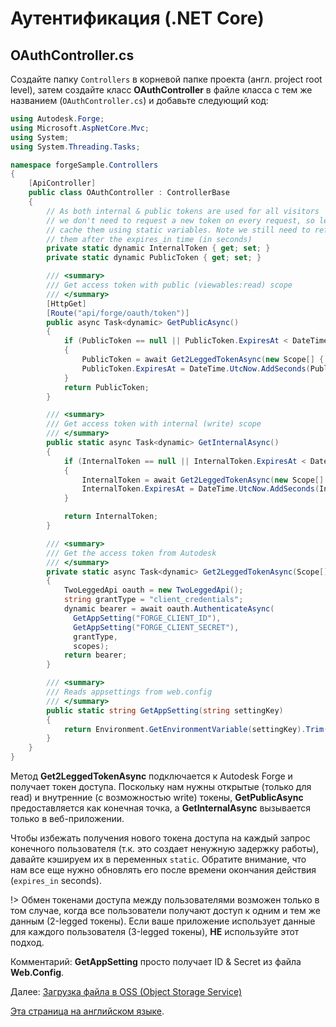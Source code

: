 # Аутентификация (.NET Core)

## OAuthController.cs

Создайте папку `Controllers` в корневой папке проекта (англ. project root level), затем создайте класс **OAuthController** в файле класса с тем же названием (`OAuthController.cs`) и добавьте следующий код:

```csharp
using Autodesk.Forge;
using Microsoft.AspNetCore.Mvc;
using System;
using System.Threading.Tasks;

namespace forgeSample.Controllers
{
    [ApiController]
    public class OAuthController : ControllerBase
    {
        // As both internal & public tokens are used for all visitors
        // we don't need to request a new token on every request, so let's
        // cache them using static variables. Note we still need to refresh
        // them after the expires_in time (in seconds)
        private static dynamic InternalToken { get; set; }
        private static dynamic PublicToken { get; set; }

        /// <summary>
        /// Get access token with public (viewables:read) scope
        /// </summary>
        [HttpGet]
        [Route("api/forge/oauth/token")]
        public async Task<dynamic> GetPublicAsync()
        {
            if (PublicToken == null || PublicToken.ExpiresAt < DateTime.UtcNow)
            {
                PublicToken = await Get2LeggedTokenAsync(new Scope[] { Scope.ViewablesRead });
                PublicToken.ExpiresAt = DateTime.UtcNow.AddSeconds(PublicToken.expires_in);
            }
            return PublicToken;
        }

        /// <summary>
        /// Get access token with internal (write) scope
        /// </summary>
        public static async Task<dynamic> GetInternalAsync()
        {
            if (InternalToken == null || InternalToken.ExpiresAt < DateTime.UtcNow)
            {
                InternalToken = await Get2LeggedTokenAsync(new Scope[] { Scope.BucketCreate, Scope.BucketRead, Scope.BucketDelete, Scope.DataRead, Scope.DataWrite, Scope.DataCreate, Scope.CodeAll });
                InternalToken.ExpiresAt = DateTime.UtcNow.AddSeconds(InternalToken.expires_in);
            }

            return InternalToken;
        }

        /// <summary>
        /// Get the access token from Autodesk
        /// </summary>
        private static async Task<dynamic> Get2LeggedTokenAsync(Scope[] scopes)
        {
            TwoLeggedApi oauth = new TwoLeggedApi();
            string grantType = "client_credentials";
            dynamic bearer = await oauth.AuthenticateAsync(
              GetAppSetting("FORGE_CLIENT_ID"),
              GetAppSetting("FORGE_CLIENT_SECRET"),
              grantType,
              scopes);
            return bearer;
        }

        /// <summary>
        /// Reads appsettings from web.config
        /// </summary>
        public static string GetAppSetting(string settingKey)
        {
            return Environment.GetEnvironmentVariable(settingKey).Trim();
        }
    }
}
```

Метод **Get2LeggedTokenAsync** подключается к Autodesk Forge и получает токен доступа. Поскольку нам нужны открытые (только для read) и внутренние (с возможностью write) токены, **GetPublicAsync** предоставляется как конечная точка, а **GetInternalAsync** вызывается только в веб-приложении.

Чтобы избежать получения нового токена доступа на каждый запрос конечного пользователя (т.к. это создает ненужную задержку работы), давайте кэшируем их в переменных `static`. Обратите внимание, что нам все еще нужно обновлять его после времени окончания действия (`expires_in` seconds).

!> Обмен токенами доступа между пользователями возможен только в том случае, когда все пользователи получают доступ к одним и тем же данным (2-legged токены). Если ваше приложение использует данные для каждого пользователя (3-legged токены), **НЕ** используйте этот подход.

Комментарий: **GetAppSetting** просто получает ID & Secret из файла **Web.Config**.

Далее: [Загрузка файла в OSS (Object Storage Service)](/datamanagement/oss/)

[Эта страница на английском языке](https://learnforge.autodesk.io/#/oauth/2legged/netcore).
